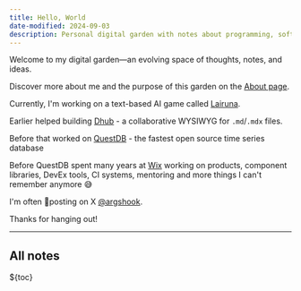 ```yaml
---
title: Hello, World
date-modified: 2024-09-03
description: Personal digital garden with notes about programming, software and async work.
---
```


Welcome to my digital garden—an evolving space of thoughts, notes, and ideas.

Discover more about me and the purpose of this garden on the [About page](about.md).

Currently, I'm working on a text-based AI game called [Lairuna](https://lairuna.com).

Earlier helped building [Dhub](https://dhub.dev) - a collaborative WYSIWYG for `.md`/`.mdx` files.

Before that worked on [QuestDB](https://questdb.io) - the fastest open source time series database

Before QuestDB spent many years at [Wix](https://wix.com) working on products, component libraries, DevEx tools, CI systems, mentoring and more things I can't remember anymore 😅

I'm often 💩posting on X [@argshook](https://twitter.com/argshook).

Thanks for hanging out!

---

## All notes

${toc}
